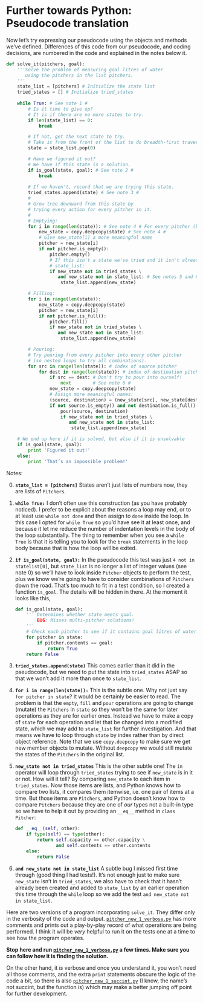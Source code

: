 # Further towards Python: Pseudocode translation

Now let’s try expressing our pseudocode using the objects and methods
we’ve defined. Differences of this code from our pseudocode, and coding
decisions, are numbered in the code and explained in the notes below it.

``` python
def solve_it(pitchers, goal):
    '''Solve the problem of measuring goal litres of water
       using the pitchers in the list pitchers.
    '''
    state_list = [pitchers] # Initialize the state list
    tried_states = [] # Initialize tried_states
    
    while True: # See note 1 #
        # Is it time to give up?
        # It is if there are no more states to try.
        if len(state_list) == 0:
            break

        # If not, get the next state to try.
        # Take it from the front of the list to do breadth-first traversal.
        state = state_list.pop(0)

        # Have we figured it out?
        # We have if this state is a solution.
        if is_goal(state, goal): # See note 2 #
            break
        
        # If we haven't, record that we are trying this state.
        tried_states.append(state) # See note 3 #
        #
        # Grow tree downward from this state by
        # trying every action for every pitcher in it.
        #
        # Emptying:
        for i in range(len(state)): # See note 4 # For every pitcher (by index).
            new_state = copy.deepcopy(state) # See note 4 #
            # Give new_state[i] a more meaningful name
            pitcher = new_state[i]
            if not pitcher.is_empty():
                pitcher.empty()
                # If this isn't a state we've tried and it isn't already in
                # state_list:
                if new_state not in tried_states \
                   and new_state not in state_list: # See notes 5 and 6 #
                    state_list.append(new_state)

        # Filling:
        for i in range(len(state)):
            new_state = copy.deepcopy(state)
            pitcher = new_state[i]
            if not pitcher.is_full():
                pitcher.fill()
                if new_state not in tried_states \
                   and new_state not in state_list:
                    state_list.append(new_state)

        # Pouring:
        # Try pouring from every pitcher into every other pitcher
        # (so nested loops to try all combinations).
        for src in range(len(state)): # index of source pitcher
            for dest in range(len(state)): # index of destination pitcher
                if src == dest: # Don't try to pour into ourself!
                    next        # See note 6 #
                new_state = copy.deepcopy(state)
                # Assign more meaningful names:
                (source, destination) = (new_state[src], new_state[dest])
                if not source.is_empty() and not destination.is_full():
                    pour(source, destination)
                    if new_state not in tried_states \
                       and new_state not in state_list:
                        state_list.append(new_state)

    # We end up here if it is solved, but also if it is unsolvable
    if is_goal(state, goal):
        print 'Figured it out!'
    else:
        print 'That’s an impossible problem!'
```

Notes:

0.  **`state_list = [pitchers]`** States aren’t just lists of numbers
    now, they are lists of `Pitchers`.

1.  **`while True:`** I don’t often use this construction (as you have
    probably noticed). I prefer to be explicit about the reasons a loop
    may end, or to at least use `while not done` and then assign to
    `done` inside the loop. In this case I opted for `while True` so
    you’d have see it at least once, and because it let me reduce the
    number of indentation levels in the body of the loop substantially.
    The thing to remember when you see a `while True` is that it is
    telling you to look for the `break` statements in the loop body
    because that is how the loop will be exited.

2.  **`if is_goal(state, goal):`** In the pseudocode this test was just
    `4 not in statelist[0]`, but `state_list` is no longer a list of
    integer values (see note 0) so we’ll have to look inside `Pitcher`
    objects to perform the test, plus we know we’re going to have to
    consider combinations of `Pitchers` down the road. That’s too much
    to fit in a test condition, so I created a function `is_goal`. The
    details will be hidden in there. At the moment it looks like this,

    ``` python
    def is_goal(state, goal):
        ''' Determines whether state meets goal.
            BUG: Misses multi-pitcher solutions!
        '''
        # Check each pitcher to see if it contains goal litres of water.
        for pitcher in state:
            if pitcher.contents == goal:
                return True
        return False
    ```

3.  **`tried_states.append(state)`** This comes earlier than it did in
    the pseudocode, but we need to put the state into `tried_states`
    ASAP so that we won’t add it more than once to `state_list`.

4.  **`for i in range(len(state)):`** This is the subtle one. Why not
    just say `for pitcher in state`? It would be certainly be easier to
    read. The problem is that the `empty`, `fill` and `pour` operations
    are going to change (mutate) the `Pitchers` in `state` so they
    won’t be the same for later operations as they are for earlier
    ones. Instead we have to make a copy of `state` for each operation
    and let that be changed into a modified state, which we may add to
    `state_list` for further investigation. And that means we have to
    loop through `state` by index rather than by direct object
    reference. Note that we use `copy.deepcopy` to make sure we get new
    member objects to mutate. Without `deepcopy` we would still mutate
    the states of the `Pitchers` in the original list.

5.  **`new_state not in tried_states`** This is the other subtle one!
    The `in` operator will loop through `tried_states` trying to see if
    `new_state` is in it or not. How will it tell? By comparing
    `new_state` to each item in `tried_states`. Now those items are
    lists, and Python knows how to compare two lists, it compares them
    itemwise, i.e. one pair of items at a time. But those items are
    `Pitchers`, and Python doesn’t know how to compare `Pitchers`
    because they are one of _our_ types not a built-in type so we have
    to help it out by providing an `__eq__` method in `class Pitcher`:

    ``` python
    def __eq__(self, other):
        if type(self) == type(other):
            return self.capacity == other.capacity \
                   and self.contents == other.contents
        else:
            return False
    ```

6.  **`and new_state not in state_list`** A subtle bug I missed first
    time through (good thing I had tests!). It’s not enough just to
    make sure `new_state` isn’t in `tried_states`, we also have to
    check that it hasn’t already been created and added to `state_list`
    by an earlier operation this time through the `while` loop so we add
    the test `and new_state not in state_list`.

Here are two versions of a program incorporating `solve_it`. They differ
only in the verbosity of the code and output.
[`pitcher_new_1_verbose.py`](pitcher_new_1_verbose.py) has more comments
and prints out a play-by-play record of what operations are being
performed. I think it will be _very_ helpful to run it on the tests one
at a time to see how the program operates.

**Stop here and run
[`pitcher_new_1_verbose.py`](pitcher_new_1_verbose.py) a few times. Make
sure you can follow how it is finding the solution.**

On the other hand, it _is_ verbose and once you understand it, you
won’t need all those comments, and the extra `print` statements obscure
the logic of the code a bit, so there is also
[`pitcher_new_1_succint.py`](pitcher_new_1_succint.py) (I know, the
name’s not succint, but the function is) which may make a better
jumping off point for further development.

